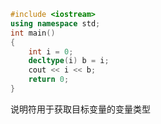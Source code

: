```cpp
#include <iostream>
using namespace std;
int main()
{
    int i = 0;
    decltype(i) b = i;
    cout << i << b;
    return 0;
}
```

说明符用于获取目标变量的变量类型